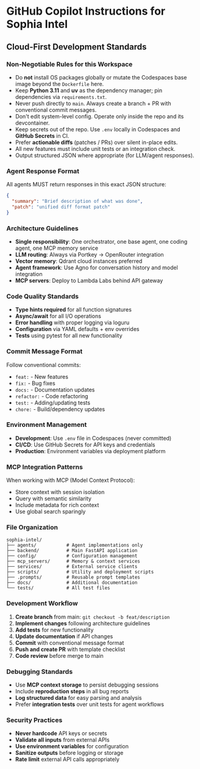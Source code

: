 # GitHub Copilot Instructions for Sophia Intel

## Cloud-First Development Standards

### Non-Negotiable Rules for this Workspace

* Do **not** install OS packages globally or mutate the Codespaces base image beyond the `Dockerfile` here.
* Keep **Python 3.11** and **uv** as the dependency manager; pin dependencies via `requirements.txt`.
* Never push directly to `main`. Always create a branch + PR with conventional commit messages.
* Don't edit system-level config. Operate only inside the repo and its devcontainer.
* Keep secrets out of the repo. Use `.env` locally in Codespaces and **GitHub Secrets** in CI.
* Prefer **actionable diffs** (patches / PRs) over silent in-place edits.
* All new features must include unit tests or an integration check.
* Output structured JSON where appropriate (for LLM/agent responses).

### Agent Response Format

All agents MUST return responses in this exact JSON structure:

```json
{
  "summary": "Brief description of what was done",
  "patch": "unified diff format patch"
}
```

### Architecture Guidelines

- **Single responsibility**: One orchestrator, one base agent, one coding agent, one MCP memory service
- **LLM routing**: Always via Portkey → OpenRouter integration
- **Vector memory**: Qdrant cloud instances preferred
- **Agent framework**: Use Agno for conversation history and model integration
- **MCP servers**: Deploy to Lambda Labs behind API gateway

### Code Quality Standards

- **Type hints required** for all function signatures
- **Async/await** for all I/O operations
- **Error handling** with proper logging via loguru
- **Configuration** via YAML defaults + env overrides
- **Tests** using pytest for all new functionality

### Commit Message Format

Follow conventional commits:
- `feat:` - New features
- `fix:` - Bug fixes
- `docs:` - Documentation updates
- `refactor:` - Code refactoring
- `test:` - Adding/updating tests
- `chore:` - Build/dependency updates

### Environment Management

- **Development**: Use `.env` file in Codespaces (never committed)
- **CI/CD**: Use GitHub Secrets for API keys and credentials
- **Production**: Environment variables via deployment platform

### MCP Integration Patterns

When working with MCP (Model Context Protocol):
- Store context with session isolation
- Query with semantic similarity
- Include metadata for rich context
- Use global search sparingly

### File Organization

```
sophia-intel/
├── agents/           # Agent implementations only
├── backend/          # Main FastAPI application  
├── config/           # Configuration management
├── mcp_servers/      # Memory & context services
├── services/         # External service clients
├── scripts/          # Utility and deployment scripts
├── .prompts/         # Reusable prompt templates
├── docs/             # Additional documentation
└── tests/            # All test files
```

### Development Workflow

1. **Create branch** from main: `git checkout -b feat/description`
2. **Implement changes** following architecture guidelines
3. **Add tests** for new functionality
4. **Update documentation** if API changes
5. **Commit** with conventional message format
6. **Push and create PR** with template checklist
7. **Code review** before merge to main

### Debugging Standards

- Use **MCP context storage** to persist debugging sessions
- Include **reproduction steps** in all bug reports
- **Log structured data** for easy parsing and analysis
- Prefer **integration tests** over unit tests for agent workflows

### Security Practices

- **Never hardcode** API keys or secrets
- **Validate all inputs** from external APIs
- **Use environment variables** for configuration
- **Sanitize outputs** before logging or storage
- **Rate limit** external API calls appropriately